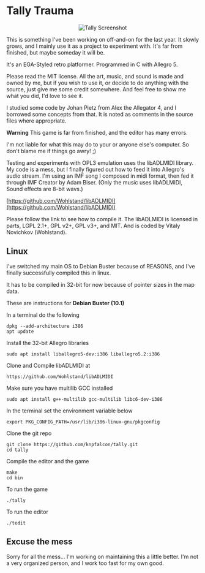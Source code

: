 Tally Trauma
============

<p align="center">
  <img src="http://suitorgames.com/images/tallyt.png" alt="Tally Screenshot" />
</p>

This is something I've been working on off-and-on for the last year. It slowly grows, and I
mainly use it as a project to experiment with. It's far from finished, but maybe someday it will be.

It's an EGA-Styled retro platformer. Programmed in C with Allegro 5.

Please read the MIT license. All the art, music, and sound is made and owned 
by me, but if you wish to use it, or decide to do anything with the source, 
just give me some credit somewhere. And feel free to show me what you did,
I'd love to see it. 

I studied some code by Johan Pietz from Alex the Allegator 4, and I 
borrowed some concepts from that. It is noted as comments in the 
source files where appropriate.

**Warning**
This game is far from finished, and the editor has many errors.

I'm not liable for what this may do to your or anyone else's computer. So
don't blame me if things go awry! ;)

Testing and experiments with OPL3 emulation uses the libADLMIDI library.
My code is a mess, but I finally figured out how to feed it into Allegro's audio stream.
I'm using an IMF song I composed in midi format, then fed it through IMF Creator by Adam Biser.
(Only the music uses libADLMIDI, Sound effects are 8-bit wavs.)

[https://github.com/Wohlstand/libADLMIDI](https://github.com/Wohlstand/libADLMIDI)

Please follow the link to see how to compile it. The libADLMIDI is licensed in parts,
LGPL 2.1+, GPL v2+, GPL v3+, and MIT. And is coded by Vitaly Novichkov (Wohlstand).

Linux
-----------------
I've switched my main OS to Debian Buster because of REASONS, 
and I've finally successfully compiled this in linux. 

It has to be compiled in 32-bit for now because of pointer sizes
in the map data.

These are instructions for **Debian Buster (10.1)**

In a terminal do the following
    
    dpkg --add-architecture i386
    apt update

Install the 32-bit Allegro libraries
    
    sudo apt install liballegro5-dev:i386 liballegro5.2:i386

Clone and Compile libADLMIDI at

	https://github.com/Wohlstand/libADLMIDI

Make sure you have multilib GCC installed
    
    sudo apt install g++-multilib gcc-multilib libc6-dev-i386

In the terminal set the environment variable below
    
    export PKG_CONFIG_PATH=/usr/lib/i386-linux-gnu/pkgconfig

Clone the git repo

    git clone https://github.com/knpfalcon/tally.git
    cd tally

Compile the editor and the game
    
    make
    cd bin

To run the game
    
    ./tally

To run the editor
    
    ./tedit


Excuse the mess
---------------
Sorry for all the mess... I'm working on maintaining this a little better.
I'm not a very organized person, and I work too fast for my own good.
